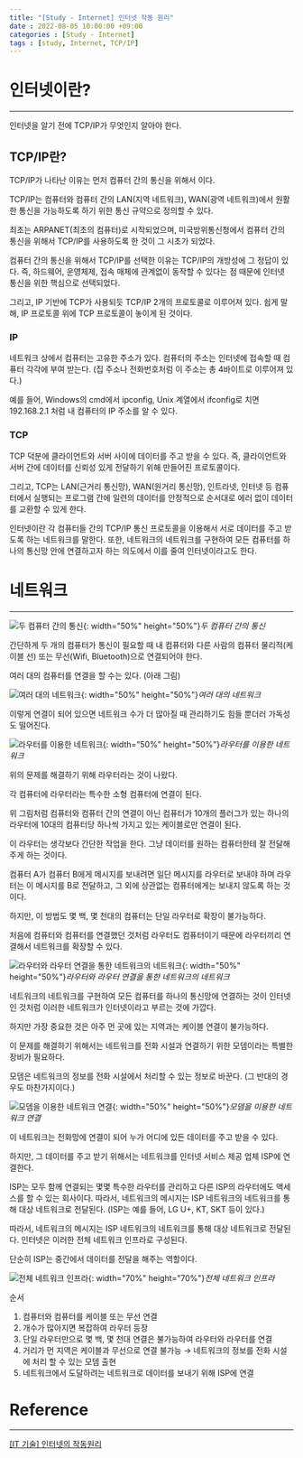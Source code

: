 ```yaml
---
title: "[Study - Internet] 인터넷 작동 원리"
date : 2022-08-05 10:00:00 +09:00
categories : [Study - Internet]
tags : [study, Internet, TCP/IP]
---
```


# 인터넷이란?

---

인터넷을 알기 전에 TCP/IP가 무엇인지 알아야 한다.

## TCP/IP란?

TCP/IP가 나타난 이유는 먼저 컴퓨터 간의 통신을 위해서 이다.

TCP/IP는 컴퓨터와 컴퓨터 간의 LAN(지역 네트워크), WAN(광역 네트워크)에서 원활한 통신을 가능하도록 하기 위한 통신 규약으로 정의할 수 있다.

최초는 ARPANET(최초의 컴퓨터)로 시작되었으며, 미국방위통신청에서 컴퓨터 간의 통신을 위해서 TCP/IP를 사용하도록 한 것이 그 시초가 되었다.

컴퓨터 간의 통신을 위해서 TCP/IP를 선택한 이유는 TCP/IP의 개방성에 그 정답이 있다. 즉, 하드웨어, 운영체제, 접속 매체에 관계없이 동작할 수 있다는 점 때문에 인터넷 통신을 위한 핵심으로 선택되었다.

그리고, IP 기반에 TCP가 사용되듯 TCP/IP 2개의 프로토콜로 이루어져 있다.
쉽게 말해, IP 프로토콜 위에 TCP 프로토콜이 놓이게 된 것이다.

### IP

네트워크 상에서 컴퓨터는 고유한 주소가 있다.
컴퓨터의 주소는 인터넷에 접속할 때 컴퓨터 각각에 부여 받는다.
(집 주소나 전화번호처럼 이 주소는 총 4바이트로 이루어져 있다.)

예를 들어, Windows의 cmd에서 ipconfig, Unix 계열에서 ifconfig로 치면 192.168.2.1 처럼 내 컴퓨터의 IP 주소를 알 수 있다.

### TCP

TCP 덕분에 클라이언트와 서버 사이에 데이터를 주고 받을 수 있다.
즉, 클라이언트와 서버 간에 데이터를 신뢰성 있게 전달하기 위해 만들어진 프로토콜이다.

그리고, TCP는 LAN(근거리 통신망), WAN(원거리 통신망), 인트라넷, 인터넷 등 컴퓨터에서 실행되는 프로그램 간에 일련의 데이터를 안정적으로 순서대로 에러 없이 데이터를 교환할 수 있게 한다.

인터넷이란 각 컴퓨터들 간의 TCP/IP 통신 프로토콜을 이용해서 서로 데이터를 주고 받도록 하는 네트워크를 말한다. 또한, 네트워크의 네트워크를 구현하여 모든 컴퓨터를 하나의 통신망 안에 연결하고자 하는 의도에서 이를 줄여 인터넷이라고도 한다.

# 네트워크

---

![두 컴퓨터 간의 통신](https://drive.google.com/uc?id=1t6d8vmF5xrcH6WtnPX8eVZmyvSAz3mg9){: width="50%" height="50%"}*두 컴퓨터 간의 통신*

간단하게 두 개의 컴퓨터가 통신이 필요할 때 내 컴퓨터와 다른 사람의 컴퓨터 물리적(케이블 선) 또는 무선(Wifi, Bluetooth)으로 연결되어야 한다.

여러 대의 컴퓨터를 연결을 할 수는 있다. (아래 그림)

![여러 대의 네트워크](https://drive.google.com/uc?id=1EfPJGOGgcOxyLlNK62sLxSMtSHdcOReC){: width="50%" height="50%"}*여러 대의 네트워크*

이렇게 연결이 되어 있으면 네트워크 수가 더 많아질 때 관리하기도 힘들 뿐더러 가독성도 떨어진다.

![라우터를 이용한 네트워크](https://drive.google.com/uc?id=16buzMoa_Dowp4HNaSnTzs1UNaFR-nCaj){: width="50%" height="50%"}*라우터를 이용한 네트워크*

위의 문제를 해결하기 위해 라우터라는 것이 나왔다.

각 컴퓨터에 라우터라는 특수한 소형 컴퓨터에 연결이 된다.

위 그림처럼 컴퓨터와 컴퓨터 간의 연결이 아닌 컴퓨터가 10개의 플러그가 있는 하나의 라우터에 10대의 컴퓨터당 하나씩 가지고 있는 케이블로만 연결이 된다.

이 라우터는 생각보다 간단한 작업을 한다. 그냥 데이터를 원하는 컴퓨터한테 잘 전달해주게 하는 것이다.

컴퓨터 A가 컴퓨터 B에게 메시지를 보내려면 일단 메시지를 라우터로 보내야 하며 라우터는 이 메시지를 B로 전달하고, 그 외에 상관없는 컴퓨터에게는 보내지 않도록 하는 것이다.

하지만, 이 방법도 몇 백, 몇 천대의 컴퓨터는 단일 라우터로 확장이 불가능하다.

처음에 컴퓨터와 컴퓨터를 연결했던 것처럼 라우터도 컴퓨터이기 때문에 라우터끼리 연결해서 네트워크를 확장할 수 있다.

![라우터와 라우터 연결을 통한 네트워크의 네트워크](https://drive.google.com/uc?id=12LQ_MVJGQ-QJLirYxLfvlbP-4L6-k7bO){: width="50%" height="50%"}*라우터와 라우터 연결을 통한 네트워크의 네트워크*

네트워크의 네트워크를 구현하여 모든 컴퓨터를 하나의 통신망에 연결하는 것이 인터넷인 것처럼 이러한 네트워크가 인터넷이라고 부르는 것에 가깝다.

하지만 가장 중요한 것은 아주 먼 곳에 있는 지역과는 케이블 연결이 불가능하다.

이 문제를 해결하기 위해서는 네트워크를 전화 시설과 연결하기 위한 모뎀이라는 특별한 장비가 필요하다.

모뎀은 네트워크의 정보를 전화 시설에서 처리할 수 있는 정보로 바꾼다.
(그 반대의 경우도 마찬가지이다.)

![모뎀을 이용한 네트워크 연결](https://drive.google.com/uc?id=10qrc9q752Ka2tWnyPgqolEis5v0DIgmc){: width="50%" height="50%"}*모뎀을 이용한 네트워크 연결*

이 네트워크는 전화망에 연결이 되어 누가 어디에 있든 데이터를 주고 받을 수 있다.

하지만, 그 데이터를 주고 받기 위해서는 네트워크를 인터넷 서비스 제공 업체 ISP에 연결한다.

ISP는 모두 함께 연결되는 몇몇 특수한 라우터를 관리하고 다른 ISP의 라우터에도 액세스를 할 수 있는 회사이다. 따라서, 네트워크의 메시지는 ISP 네트워크의 네트워크를 통해 대상 네트워크로 전달된다.
(ISP는 예를 들어, LG U+, KT, SKT 등이 있다.)

따라서, 네트워크의 메시지는 ISP 네트워크의 네트워크를 통해 대상 네트워크로 전달된다. 인터넷은 이러한 전체 네트워크 인프라로 구성된다.

단순히 ISP는 중간에서 데이터를 전달을 해주는 역할이다.

![전체 네트워크 인프라](https://drive.google.com/uc?id=1l6vJuHgqtOlviu8pkwRoWzZs5InfM2fR){: width="70%" height="70%"}*전체 네트워크 인프라*

순서

1. 컴퓨터와 컴퓨터를 케이블 또는 무선 연결
2. 개수가 많아지면 복잡하여 라우터 등장
3. 단일 라우터만으로 몇 백, 몇 천대 연결은 불가능하여 라우터와 라우터를 연결
4. 거리가 먼 지역은 케이블과 무선으로 연결 불가능
→ 네트워크의 정보를 전화 시설에 처리 할 수 있는 모뎀 출현
5. 네트워크에서 도달하려는 네트워크로 데이터를 보내기 위해 ISP에 연결

# Reference

---

[[IT 기술] 인터넷의 작동원리](https://development-crow.tistory.com/3)
